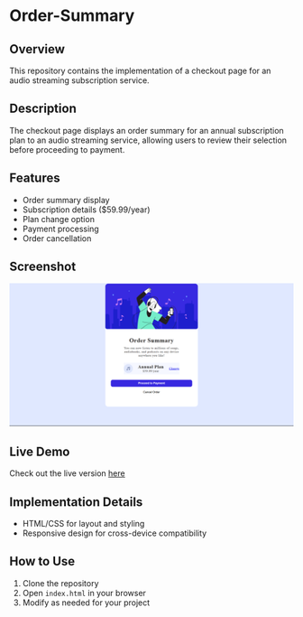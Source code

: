 # Order-Summary
## Overview
This repository contains the implementation of a checkout page for an audio streaming subscription service.

## Description
The checkout page displays an order summary for an annual subscription plan to an audio streaming service, allowing users to review their selection before proceeding to payment.

## Features
- Order summary display
- Subscription details ($59.99/year)
- Plan change option
- Payment processing
- Order cancellation

## Screenshot
![Checkout Preview](Order_Summary_preview.png)

## Live Demo
Check out the live version [here]( https://ndn-dev579.github.io/Order-Summary/)

## Implementation Details
- HTML/CSS for layout and styling
- Responsive design for cross-device compatibility

## How to Use
1. Clone the repository
2. Open `index.html` in your browser
3. Modify as needed for your project

 
